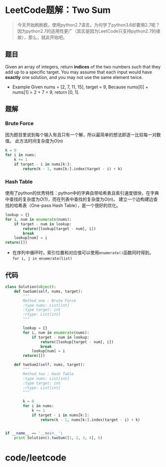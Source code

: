 # LeetCode题解：Two Sum

> 今天开始刷刷题，使用python2.7语言。为何学了python3.6却要用2.7呢？因为python2.7的适用性更广（其实是因为LeetCode只支持python2.7的缘故），那么，就此开始吧。

## 题目

Given an array of integers, return **indices** of the two numbers such that they add up to a specific target. You may assume that each input would have **exactly** one solution, and you may not use the same element twice.

- Example Given nums = [2, 7, 11, 15], target = 9, Because nums[0] + nums[1] = 2 + 7 = 9, return [0, 1].

## 题解

### Brute Force

因为题目里说到每个输入有且只有一个解，所以最简单的想法即逐一比较每一对数值。 此方法时间复杂度为$O(n)$

```python
k = 0
for i in nums:
    k += 1
    if target - i in nums[k:]:
        return(k - 1, nums[k:].index(target - i) + k)
```

### Hash Table

使用了python的优秀特性：python中的字典自带哈希表且索引速度很快，在字典中查找的复杂度为$O(1)$，而在列表中查找的复杂度为$O(n)$。 建立一个边构建边查找的哈希表（One-pass Hash Table），是一个很好的优化。

```python
lookup = {}
for i, num in enumerate(nums):
    if target - num in lookup:
        return([lookup[target - num], i])
        break
    lookup[num] = i
return([])
```

- 在序列中循环时，索引位置和对应值可以使用`enumerate()`函数同时得到。 `for i, j in enumerate(list)`

## 代码

```python
class Solution(object):
    def twoSum(self, nums, target):
        """
        Method_one : Brute Force
        :type nums: List[int]
        :type target: int
        :rtype: List[int]
        """

        lookup = {}
        for i, num in enumerate(nums):
            if target - num in lookup:
                return([lookup[target - num], i])
                break
            lookup[num] = i
        return([])

    def twoSum2(self, nums, target):
        """
        Method_two : Hash Table
        :type nums: List[int]
        :type target: int
        :rtype: List[int]
        """

        k = 0
        for i in nums:
            k += 1
            if target - i in nums[k:]:
                return(k - 1, nums[k:].index(target - i) + k)


if __name__ == '__main__':
    print Solution().twoSum([1, 2, 3, 4], 6)
```

# code/leetcode
